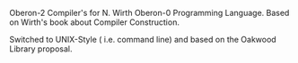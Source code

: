 Oberon-2 Compiler's for N. Wirth Oberon-0  Programming Language.
Based on Wirth's book about Compiler Construction.

Switched to UNIX-Style ( i.e. command line) and based on the Oakwood Library proposal.
